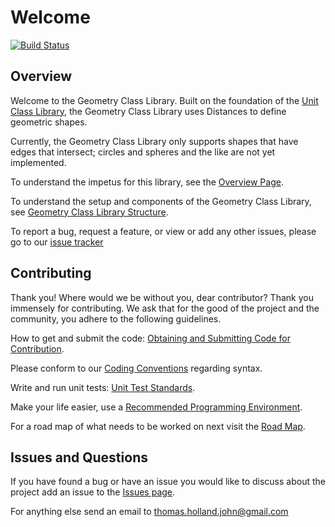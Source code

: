 # Welcome

[![Build Status](https://travis-ci.org/ParagonTruss/GeometryClassLibrary.svg?branch=master)](https://travis-ci.org/ParagonTruss/GeometryClassLibrary)

## Overview

Welcome to the Geometry Class Library. Built on the foundation of the [Unit Class Library](https://bitbucket.org/Clearspan/unit-class-library), the Geometry Class Library uses Distances to define geometric shapes.

Currently, the Geometry Class Library only supports shapes that have edges that intersect; circles and spheres and the like are not yet implemented.

To understand the impetus for this library, see the [Overview Page](https://bitbucket.org/Clearspan/geometry-class-library/wiki/Overview).

To understand the setup and components of the Geometry Class Library, see [Geometry Class Library Structure](https://bitbucket.org/Clearspan/geometry-class-library/wiki/Geometry%20Class%20Library%20Structure).

To report a bug, request a feature, or view or add any other issues, please go to our [issue tracker](https://clearspan.atlassian.net/browse/GEOMETRY/)

## Contributing
Thank you! Where would we be without you, dear contributor? Thank you immensely for contributing. We ask that for the good of the project and the community, you adhere to the following guidelines.

How to get and submit the code: [Obtaining and Submitting Code for Contribution](https://bitbucket.org/Clearspan/geometry-class-library/wiki/Obtaining%20and%20Submitting%20Code%20for%20Contribution).

Please conform to our [Coding Conventions](https://bitbucket.org/Clearspan/geometry-class-library/wiki/Conventions) regarding syntax.

Write and run unit tests: [Unit Test Standards](https://bitbucket.org/Clearspan/geometry-class-library/wiki/Unit%20Test%20Standards).

Make your life easier, use a [Recommended Programming Environment](https://bitbucket.org/Clearspan/geometry-class-library/wiki/Recommended%20Programming%20Environment).

For a road map of what needs to be worked on next visit the [Road Map](https://bitbucket.org/Clearspan/geometry-class-library/wiki/Road%20Map).

## Issues and Questions
If you have found a bug or have an issue you would like to discuss about the project add an issue to the [Issues page](https://clearspan.atlassian.net/projects/GEOMETRY).

For anything else send an email to thomas.holland.john@gmail.com
